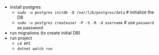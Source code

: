- install postgres
  - `sudo -u postgres initdb -D /var/lib/postgres/data` # initialize the DB
  - `sudo -u postgres createuser -P -S -R -d username` # use `password` as password
- run migrations (to create initial DB)
- run project
  - `cd API`
  - `dotnet watch run`
